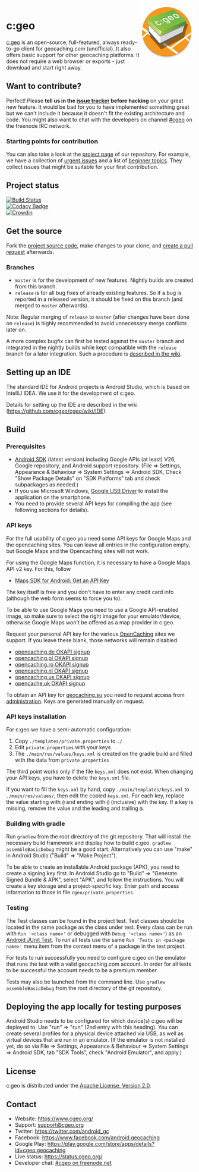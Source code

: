 <img align="right" src="main/res/mipmap-xxhdpi/ic_launcher_round.png">

# c:geo

[c:geo](https://www.cgeo.org/) is an open-source, full-featured, always ready-to-go client for geocaching.com (unofficial).
It also offers basic support for other geocaching platforms.
It does not require a web browser or exports - just download and start right away.

## Want to contribute?

Perfect! Please **tell us in the [issue tracker](https://github.com/cgeo/cgeo/issues) before hacking** on your great new feature.
It would be bad for you to have implemented something great but we can't include it because it doesn't fit the existing architecture and code.
You might also want to chat with the developers on channel [#cgeo](https://webchat.freenode.net/#cgeo) on the freenode IRC network.

### Starting points for contribution

You can also take a look at the [project page](https://github.com/cgeo/cgeo/projects) of our repository.
For example, we have a collection of [urgent issues](https://github.com/cgeo/cgeo/projects/6) and a list of [beginner topics](https://github.com/cgeo/cgeo/projects/7).
They collect issues that might be suitable for your first contribution.

## Project status

[![Build Status](https://ci.cgeo.org/job/cgeo%20continuous%20integration/badge/icon)](https://ci.cgeo.org/job/cgeo%20continuous%20integration/)<br>
[![Codacy Badge](https://api.codacy.com/project/badge/grade/3256314c8ba8457b9639bd2d4f4e7c91)](https://www.codacy.com/app/cgeo/cgeo)<br>
[![Crowdin](https://badges.crowdin.net/cgeo/localized.svg)](https://crowdin.com/project/cgeo)

## Get the source

Fork the [project source code](https://github.com/cgeo/cgeo), make changes to your clone, and [create a pull request](https://docs.github.com/en/free-pro-team@latest/github/collaborating-with-issues-and-pull-requests/about-pull-requests) afterwards.

### Branches

- `master` is for the development of new features. Nightly builds are created from this branch.
- `release` is for all bug fixes of already existing features. So if a bug is reported in a released version, it should be fixed on this branch (and merged to `master` afterwards).

Note: Regular merging of `release` to `master` (after changes have been done on `release`) is highly recommended to avoid unnecessary merge conflicts later on.

A more complex bugfix can first be tested against the `master` branch and integrated in the nightly builds while kept compatible with the `release` branch for a later integration.
Such a procedure is [described in the wiki](https://github.com/cgeo/cgeo/wiki/How-to-get-a-bug-fix-into-the-release).

## Setting up an IDE

The standard IDE for Android projects is Android Studio, which is based on IntelliJ IDEA.
We use it for the development of c:geo.

Details for setting up the IDE are described in the wiki (https://github.com/cgeo/cgeo/wiki/IDE).

## Build

### Prerequisites

- [Android SDK](https://developer.android.com/studio) (latest version) including Google APIs (at least) V26, Google repository, and Android support repository. (File => Settings, Appearance & Behaviour => System Settings => Android SDK, Check "Show Package Details" on "SDK Platforms" tab and check subpackages as needed.)
- If you use Microsoft Windows, [Google USB Driver](https://developer.android.com/sdk/win-usb.html) to install the application on the smartphone.
- You need to provide several API keys for compiling the app (see following sections for details).

### API keys

For the full usability of c:geo you need some API keys for Google Maps and the opencaching sites.
You can leave all entries in the configuration empty, but Google Maps and the Opencaching sites will not work.

For using the Google Maps function, it is necessary to have a Google Maps API v2 key. For this, follow
* [Maps SDK for Android: Get an API Key](https://developers.google.com/maps/documentation/android-sdk/get-api-key)

The key itself is free and you don't have to enter any credit card info (although the web form seems to force you to).

To be able to use Google Maps you need to use a Google API-enabled image, so make sure to select the right image for your emulator/device, otherwise Google Maps won't be offered as a map provider in c:geo.

Request your personal API key for the various [OpenCaching](https://www.opencaching.eu/) sites we support.
If you leave these blank, those networks will remain disabled.
* [opencaching.de OKAPI signup](https://www.opencaching.de/okapi/signup.html)
* [opencaching.pl OKAPI signup](https://opencaching.pl/okapi/signup.html)
* [opencaching.ro OKAPI signup](https://www.opencaching.ro/okapi/signup.html)
* [opencaching.nl OKAPI signup](https://www.opencaching.nl/okapi/signup.html)
* [opencaching.us OKAPI signup](https://www.opencaching.us/okapi/signup.html)
* [opencache.uk OKAPI signup](https://opencache.uk/okapi/signup.html)

To obtain an API key for [geocaching.su](https://geocaching.su/) you need to request access from [administration](https://geocaching.su/?pn=1).
Keys are generated manually on request.

### API keys installation

For c:geo we have a semi-automatic configuration:
1. Copy `./templates/private.properties` to `./`
2. Edit `private.properties` with your keys
3. The `./main/res/values/keys.xml` is created on the gradle build and filled with the data from `private.properties`

The third point works only if the file `keys.xml` does not exist.
When changing your API keys, you have to delete the `keys.xml` file.

If you want to fill the `keys.xml` by hand, copy `./main/templates/keys.xml` to `./main/res/values/`, then edit the copied `keys.xml`.
For each key, replace the value starting with `@` and ending with `@` (inclusive) with the key.
If a key is missing, remove the value and the leading and trailing `@`.

### Building with gradle

Run `gradlew` from the root directory of the git repository.
That will install the necessary build framework and display how to build c:geo.
`gradlew assembleBasicDebug` might be a good start.
Alternatively you can use "make" in Android Studio ("Build" => "Make Project").

To be able to create an installable Android package (APK), you need to create a signing key first.
In Android Studio go to "Build" => "Generate Signed Bundle & APK", select "APK", and follow the instructions.
You will create a key storage and a project-specific key.
Enter path and access information to those in file `cgeo/private.properties`.

### Testing

The Test classes can be found in the project test.
Test classes should be located in the same package as the class under test.
Every class can be run with `Run '<class name>'` or debugged with `Debug '<class name>'`) as an [Android JUnit Test](https://developer.android.com/training/testing/fundamentals.html).
To run all tests use the same `Run 'Tests in <package name>'` menu item from the context menu of a package in the test project.

For tests to run successfully you need to configure c:geo on the emulator that runs the test with a valid geocaching.com account.
In order for all tests to be successful the account needs to be a premium member.

Tests may also be launched from the command line.
Use `gradlew assembleBasicDebug` from the root directory of the git repository.

## Deploying the app locally for testing purposes

Android Studio needs to be configured for which device(s) c:geo will be deployed to. Use "run" => "run" (2nd entry with this heading).
You can create several profiles for a physical device attached via USB, as well as virtual devices that are run in an emulator.
(If the emulator is not installed yet, do so via File => Settings, Appearance & Behaviour => System Settings => Android SDK, tab "SDK Tools", check "Android Emulator", and apply.)

## License

c:geo is distributed under the [Apache License, Version 2.0](https://www.apache.org/licenses/LICENSE-2.0).

## Contact

- Website: https://www.cgeo.org/
- Support: support@cgeo.org
- Twitter: https://twitter.com/android_gc
- Facebook: https://www.facebook.com/android.geocaching
- Google Play: https://play.google.com/store/apps/details?id=cgeo.geocaching
- Live status: https://status.cgeo.org/
- Developer chat: [#cgeo on freenode.net](https://webchat.freenode.net/#cgeo)

